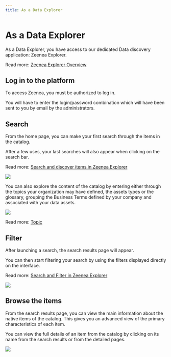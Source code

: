 ```yaml
---
title: As a Data Explorer
---
```


# As a Data Explorer

As a Data Explorer, you have access to our dedicated Data discovery application: Zeenea Explorer.

Read more: [Zeenea Explorer Overview](./zeenea-explorer-overview.md)

## Log in to the platform

To access Zeenea, you must be authorized to log in.

You will have to enter the login/password combination which will have been sent to you by email by the administrators.

## Search

From the home page, you can make your first search through the items in the catalog.

After a few uses, your last searches will also appear when clicking on the search bar.

Read more: [Search and discover items in Zeenea Explorer](./zeenea-explorer-search.md)

  ![](/img/zeenea-discover.png)

You can also explore the content of the catalog by entering either through the topics your organization may have defined, the assets types or the glossary, grouping the Business Terms defined by your company and associated with your data assets.

  ![](/img/zeenea-discover2.png)

Read more: [Topic](./zeenea-concepts-and-definitions#topic)

## Filter

After launching a search, the search results page will appear.

You can then start filtering your search by using the filters displayed directly on the interface.

Read more: [Search and Filter in Zeenea Explorer](./zeenea-explorer-search.md)

  ![](/img/zeenea-filter.png)

## Browse the items

From the search results page, you can view the main information about the native items of the catalog. This gives you an advanced view of the primary characteristics of each item. 

You can view the full details of an item from the catalog by clicking on its name from the search results or from the detailed pages. 

  ![](/img/zeenea-browse.png)

